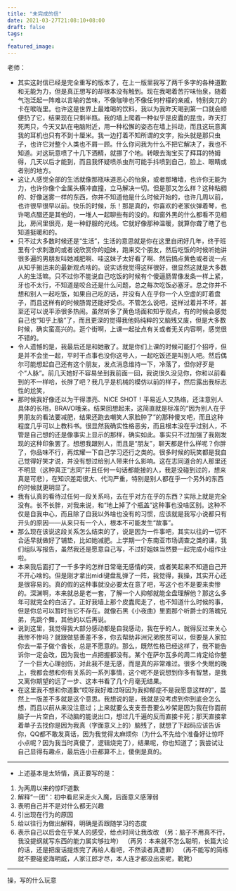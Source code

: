 ```yaml
---
title: "未完成的信"
date: 2021-03-27T21:08:10+08:00
draft: false
tags:
 - 
featured_image:
---
```

老师：
- 其实这封信已经是完全重写的版本了，在上一版里我写了两千多字的各种道歉和无能为力，但是真正想写的却根本没有触到。现在我喝着苦拧味怡泉，随着气泡泛起一阵难以言喻的苦味，不像咖啡也不像任何柠檬的亲戚，特别突兀的卡在喉咙里。也许这是世界上最难喝的饮料，我以为我昨天喝到第一口就会顺便扔了它，结果现在只剩半瓶。我的墙上爬着一种似乎是皮蠹的昆虫，昨天打死两只，今天又趴在电脑附近，用一种松懈的姿态在墙上抖动，而且这玩意离我的耳机也只有不到十厘米。我一边打着不知所谓的文字，抬头就是那只虫子，也许它对整个人类也不屑一顾。什么你问我为什么不把它解决了，我也不知道。对这玩意喷了十几下酒精，就挪了个地。转眼去淘宝买了拜耳的特姆得，几天以后才能到，而且我怀疑喷杀虫剂可能手抖喷到自己，脸上、眼睛或者别的地方。
- 这让人感觉全部的生活就像那瓶味道恶心的怡泉，或者那堵墙，也许你无能为力，也许你像个金属头横冲直撞，立马解决一切。但是那又怎么样？这种粘稠的、好像迷雾一样的东西，你并不知道他是什么时候开始的，也许几周以前，也许很早很早以前。快乐的时候，乐！那是真的，你喜欢的老家伙弹着琴，也许喝点醋还是其他的，一堆人一起聊些有的没的。和窗外黑的什么都看不见相比，房间里很亮，是一种舒服的光线。它就好像那种温暖，就算你聋了瞎了也知道挺暖和的。
- 只不过大多数时候还是“生活”，生活的意思就是你在这里自闭好几年，终于班里有个求刺激的或者说欣赏你的姐妹，跑来交个朋友，然后吃饭的时候听她讲很多遍的男朋友叫她减肥啊、哇这妹子太好看了啊、然后搞点黄色或者说一点从知乎搬运来的最新观点啥的。说实话我觉得这样很好，很显然这就是大多数人的生活嘛。只不过你不能说自己吃饭的时候有个傻逼肠胃像发条一样上紧，牙也不太行，不知道是咬合还是什么问题，总之每次吃饭必塞牙。总之你并不想和别人一起吃饭，如果自己吃的话，并没有人在乎你一个人空虚的盯着盘子，而且这样有的时候肠胃还能好受点。不管怎么说吧，这样过着并不坏，甚至还可以说平添很多热闹。虽然听多了黄色场面和知乎观点，有的时候会感觉自己也“知乎上脑”了，而且更深的觉得我他妈纯粹的又脑残又废，但是大多数时候，确实蛮高兴的。逛个街啊，上课一起扯点有关或者无关内容啊，感觉很不错的。
- 令人遗憾的是，我最后还是和她散了。就是你们上课的时候可能打个招呼，但是并不会坐一起，平时干点事也没你这号人，一起吃饭还是叫别人吧。然后偶尔可能想起自己还有这个朋友，发点消息维持一下，冷落了，但你好歹是个“人脉”。前几天她好不容易坐到我前面一回，我说很久没见你，你和以前看到的不一样哈，长胖了吧？我几乎是机械的模仿以前的样子，然后露出我标志性的尬笑，
- 那时候我好像还以为干得漂亮、NICE SHOT！平易近人又热络，还注意别人具体的长相，BRAVO哦亲。结果回想起来，这简直就是标准的“因为别人在乎男朋友的看法要减肥，结果还跑去嘲笑人家脸肿了”的那种傻叉吧，而且这种程度几乎可以上教科书。很显然我确实性格恶劣，而且根本没在乎过别人，不管是自己想的还是像事实上显示的那样，确实如此。事实只不过加强了我刚发现的这种印象罢了。想想我跟别人，而且是“朋友”，聊天都是什么样呢？你胖了，你品味不行，再炫耀一下自己学习还行之类的。很多时候的玩笑都是我自己觉得好笑才说，并没有想过给别人带来什么影响。这在志同道合的人那里还不明显（这种真正“志同”并且任何一句话都能接的人，我是没碰到过的，想来真是可悲），在知识差距很大、代沟严重，特别是别人都在乎一个另外的东西的时候就更明显了。
- 我有认真的看待过任何一段关系吗，去在乎对方在乎的东西？实际上就是完全没有。长不长胖，对我来说，和“地上掉了个瓶盖”这种事也没啥区别。这种不仅是自我中心，而且除了自我以外啥也没有的习惯，应该就是我写小说都只有开头的原因——从来只有一个人，根本不可能发生“故事”。
- 那么现在该说这段关系怎么结束的了，说是因为一件事吧，其实以往的一切不合适早就做好了铺垫，比如她减肥。上学期一个东南亚市场调查之类的课，我们组队写报告，虽然我还是愿意自己写，不过好姐妹当然要一起完成小组作业啦。
- 本来我后面打了一千多字的怎样日常毫无感情的哭，或者笑起来不知道自己开不开心啥的。但是刚才拿出midi键盘乱弹了一阵，我觉得，我操，其实开心还是很容易的。真的假的这种事就没必要太在意了吧，写这个也不是要来卖惨的。深渊啊，本来就总是老一套，了解一个人抑郁就能全盘理解他？那这么多年可就完全的白活了。正好我墙上那个皮蠹爬走了，也不知道什么时候的事，但是你总可以暂时当它不存在。就像石黑《小夜曲》里面那个听爵士的落魄兄弟，先跳个舞，其他的以后再说。
- 说到这里，我觉得我大部分感动都是自我感动，我在乎的人，就得反过来关心我惨不惨吗？就跟做慈善差不多，你去帮助非洲兄弟脱贫可以，但要是人家拉你去一辈子做个酋长，总是不愿意的。那么，既然性格已经这样了，我不能告诉你一定会改，因为我也一点把握都没有。某个在萨尔瓦多的周二肯定给你整了一个巨大心理创伤，对此我不是无感，而是真的非常难过。很多个失眠的晚上，我都会想和你有关系的一系列事情，这个呢不是说想到你多有智慧，是我又离你期望的远了一步、这本书看了几个月毫无结果。
- 在这里我不想和你道歉“哎呀我好难过呀因为我抑郁症不是我愿意这样的”，虽然上一版差不多就是这个意思。我想说的是，我就是没考虑到你到底会怎么想，而且以前从来没注意过；上来就要么支支吾吾要么吵架是因为我在你面前脑子一片空白，不动脑的能说出口，想过几千遍的反而直接卡死；那天直接拿着单子去找你是因为我真（字面意义上的）脑残了，就想了下起码应该告诉你，QQ都不敢发真话，因为我觉得太麻烦你（为什么不先给个准备好让惊吓小点呢？因为我当时真傻了，逻辑烧完了），结果呢，你也知道了；我尝试让自己显得有趣点，最后连小丑都算不上，傻倒是真的。





























----------------------------------------------------
- 上述基本是太矫情，真正要写的是：
1. 为两周以来的惊吓道歉
2. 解释“一团”：初中看尼采走火入魔，后面意义感薄弱
3. 表明自己并不是对什么都无兴趣
4. 引出现在行为的原因
5. 给以往行为做出解释，明确是否跟随学习的态度
6. 表示自己以后会在乎某人的感受，给点时间让我改改
（另：脑子不用真不行，我没提纲就写东西的能力属实够拉垮）
（再另：本来就不怎么聪明，长篇大论的话，还是把废话提炼完了再给人看吧，不然读者真遭罪）
（再不能写的简练就不要碰瓷海明威，人家江郎才尽，本人连才都没出来呢，靴靴）
----------------------------------------------------







操，写的什么玩意
